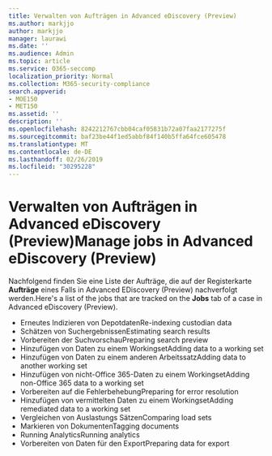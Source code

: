 ```yaml
---
title: Verwalten von Aufträgen in Advanced eDiscovery (Preview)
ms.author: markjjo
author: markjjo
manager: laurawi
ms.date: ''
ms.audience: Admin
ms.topic: article
ms.service: O365-seccomp
localization_priority: Normal
ms.collection: M365-security-compliance
search.appverid:
- MOE150
- MET150
ms.assetid: ''
description: ''
ms.openlocfilehash: 8242212767cbb04caf05831b72a07faa2177275f
ms.sourcegitcommit: baf23be44f1ed5abbf84f140b5ffa64fce605478
ms.translationtype: MT
ms.contentlocale: de-DE
ms.lasthandoff: 02/26/2019
ms.locfileid: "30295228"
---
```

# <a name="manage-jobs-in-advanced-ediscovery-preview"></a><span data-ttu-id="33499-102">Verwalten von Aufträgen in Advanced eDiscovery (Preview)</span><span class="sxs-lookup"><span data-stu-id="33499-102">Manage jobs in Advanced eDiscovery (Preview)</span></span>

<span data-ttu-id="33499-103">Nachfolgend finden Sie eine Liste der Aufträge, die auf der Registerkarte **Aufträge** eines Falls in Advanced EDiscovery (Preview) nachverfolgt werden.</span><span class="sxs-lookup"><span data-stu-id="33499-103">Here's a list of the jobs that are tracked on the **Jobs** tab of a case in Advanced eDiscovery (Preview).</span></span>

- <span data-ttu-id="33499-104">Erneutes Indizieren von Depotdaten</span><span class="sxs-lookup"><span data-stu-id="33499-104">Re-indexing custodian data</span></span>
- <span data-ttu-id="33499-105">Schätzen von Suchergebnissen</span><span class="sxs-lookup"><span data-stu-id="33499-105">Estimating search results</span></span>
- <span data-ttu-id="33499-106">Vorbereiten der Suchvorschau</span><span class="sxs-lookup"><span data-stu-id="33499-106">Preparing search preview</span></span>
- <span data-ttu-id="33499-107">Hinzufügen von Daten zu einem Workingset</span><span class="sxs-lookup"><span data-stu-id="33499-107">Adding data to a working set</span></span>
- <span data-ttu-id="33499-108">Hinzufügen von Daten zu einem anderen Arbeitssatz</span><span class="sxs-lookup"><span data-stu-id="33499-108">Adding data to another working set</span></span>
- <span data-ttu-id="33499-109">Hinzufügen von nicht-Office 365-Daten zu einem Workingset</span><span class="sxs-lookup"><span data-stu-id="33499-109">Adding non-Office 365 data to a working set</span></span>
- <span data-ttu-id="33499-110">Vorbereiten auf die Fehlerbehebung</span><span class="sxs-lookup"><span data-stu-id="33499-110">Preparing for error resolution</span></span>
- <span data-ttu-id="33499-111">Hinzufügen von vermittelten Daten zu einem Workingset</span><span class="sxs-lookup"><span data-stu-id="33499-111">Adding remediated data to a working set</span></span>
- <span data-ttu-id="33499-112">Vergleichen von Auslastungs Sätzen</span><span class="sxs-lookup"><span data-stu-id="33499-112">Comparing load sets</span></span>
- <span data-ttu-id="33499-113">Markieren von Dokumenten</span><span class="sxs-lookup"><span data-stu-id="33499-113">Tagging documents</span></span>
- <span data-ttu-id="33499-114">Running Analytics</span><span class="sxs-lookup"><span data-stu-id="33499-114">Running analytics</span></span>
- <span data-ttu-id="33499-115">Vorbereiten von Daten für den Export</span><span class="sxs-lookup"><span data-stu-id="33499-115">Preparing data for export</span></span>
